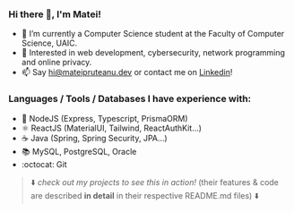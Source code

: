 ### Hi there 👋, I'm Matei!

- 🔋 I’m currently a Computer Science student at the Faculty of Computer Science, UAIC.
- 🤔 Interested in web development, cybersecurity, network programming and online privacy.
- 📫 Say [hi@mateipruteanu.dev](mailto:hi@mateipruteanu.dev) or contact me on [Linkedin](https://www.linkedin.com/in/mateipruteanu/)!

### Languages / Tools / Databases I have experience with:
- 🌳 NodeJS (Express, Typescript, PrismaORM)
- ⚛️ ReactJS (MaterialUI, Tailwind, ReactAuthKit...)
- ☕ Java (Spring, Spring Security, JPA...)
- 📚 MySQL, PostgreSQL, Oracle
- :octocat: Git


> ⬇️ _check out my projects to see this in action!_ (their features & code are described **in detail** in their respective README.md files) ⬇️
